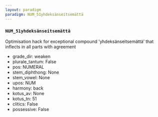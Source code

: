 ```yaml
---
layout: paradigm
paradigm: NUM_51yhdeksänseitsemättä
---
```

### ` NUM_51yhdeksänseitsemättä `

Optimisation hack for exceptional compound ’yhdeksänseitsemättä’ that inflects in all parts with agreement
* grade_dir: weaken
* plurale_tantum: False
* pos: NUMERAL
* stem_diphthong: None
* stem_vowel: None
* upos: NUM
* harmony: back
* kotus_av: None
* kotus_tn: 51
* clitics: False
* possessive: False
